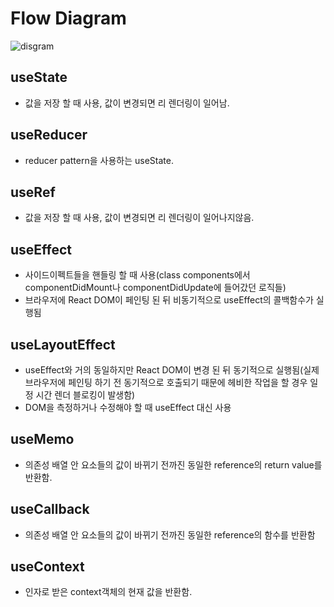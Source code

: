 # Flow Diagram

![disgram](https://raw.githubusercontent.com/donavon/hook-flow/master/hook-flow.png)

## useState

- 값을 저장 할 때 사용, 값이 변경되면 리 렌더링이 일어남.

## useReducer

- reducer pattern을 사용하는 useState.

## useRef

- 값을 저장 할 때 사용, 값이 변경되면 리 렌더링이 일어나지않음.

## useEffect

- 사이드이펙트들을 핸들링 할 때 사용(class components에서 componentDidMount나 componentDidUpdate에 들어갔던 로직들)
- 브라우저에 React DOM이 페인팅 된 뒤 비동기적으로 useEffect의 콜백함수가 실행됨

## useLayoutEffect

- useEffect와 거의 동일하지만 React DOM이 변경 된 뒤 동기적으로 실행됨(실제 브라우저에 페인팅 하기 전 동기적으로 호출되기 때문에 헤비한 작업을 할 경우 일정 시간 렌더 블로킹이 발생함)
- DOM을 측정하거나 수정해야 할 때 useEffect 대신 사용

## useMemo

- 의존성 배열 안 요소들의 값이 바뀌기 전까진 동일한 reference의 return value를 반환함.

## useCallback

- 의존성 배열 안 요소들의 값이 바뀌기 전까진 동일한 reference의 함수를 반환함

## useContext

- 인자로 받은 context객체의 현재 값을 반환함.
